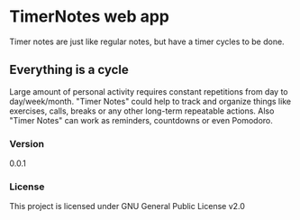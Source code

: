 # TimerNotes web app

Timer notes are just like regular notes, but have a timer cycles to be done.

## Everything is a cycle

Large amount of personal activity requires constant repetitions from day to day/week/month. "Timer Notes" could help to track and organize things like exercises, calls, breaks or any other long-term repeatable actions. Also "Timer Notes" can work as reminders, countdowns or even Pomodoro.

### Version

0.0.1

### License

This project is licensed under GNU General Public License v2.0
